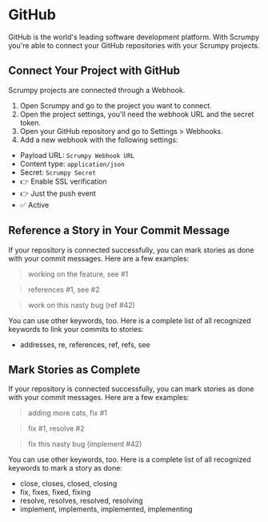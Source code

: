 # GitHub

GitHub is the world's leading software development platform. With Scrumpy you're able to connect your GitHub repositories with your Scrumpy projects.

## Connect Your Project with GitHub

Scrumpy projects are connected through a Webhook.

1. Open Scrumpy and go to the project you want to connect.
3. Open the project settings, you'll need the webhook URL and the secret token.
5. Open your GitHub repository and go to Settings > Webhooks.
7. Add a new webhook with the following settings:

* Payload URL: `Scrumpy Webhook URL`
* Content type: `application/json`
* Secret: `Scrumpy Secret`
* 👉 Enable SSL verification
* 👉 Just the push event
* ✅ Active

## Reference a Story in Your Commit Message

If your repository is connected successfully, you can mark stories as done with your commit messages. Here are a few examples:

> working on the feature, see #1

> references #1, see #2

> work on this nasty bug (ref #42)

You can use other keywords, too. Here is a complete list of all recognized keywords to link your commits to stories:

* addresses, re, references, ref, refs, see

## Mark Stories as Complete

If your repository is connected successfully, you can mark stories as done with your commit messages. Here are a few examples:

> adding more cats, fix #1

> fix #1, resolve #2

> fix this nasty bug (implement #42)

You can use other keywords, too. Here is a complete list of all recognized keywords to mark a story as done:
* close, closes, closed, closing
* fix, fixes, fixed, fixing
* resolve, resolves, resolved, resolving
* implement, implements, implemented, implementing
